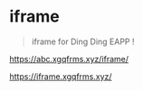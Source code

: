 # iframe

> iframe for Ding Ding EAPP !

https://abc.xgqfrms.xyz/iframe/

https://iframe.xgqfrms.xyz/

